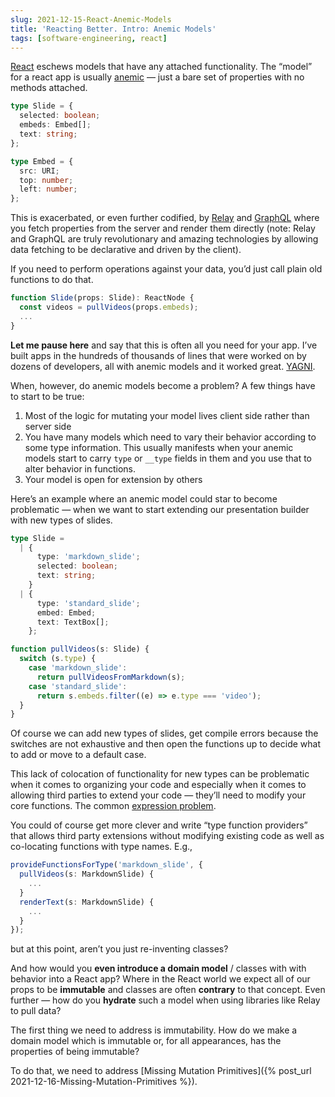 ```yaml
---
slug: 2021-12-15-React-Anemic-Models
title: 'Reacting Better. Intro: Anemic Models'
tags: [software-engineering, react]
---
```


[React](https://reactjs.org/) eschews models that have any attached functionality. The “model” for a react app is usually [anemic](https://martinfowler.com/bliki/AnemicDomainModel.html) — just a bare set of properties with no methods attached.

```typescript
type Slide = {
  selected: boolean;
  embeds: Embed[];
  text: string;
};

type Embed = {
  src: URI;
  top: number;
  left: number;
};
```

This is exacerbated, or even further codified, by [Relay](https://relay.dev/) and [GraphQL](https://graphql.org/) where you fetch properties from the server and render them directly (note: Relay and GraphQL are truly revolutionary and amazing technologies by allowing data fetching to be declarative and driven by the client).

If you need to perform operations against your data, you’d just call plain old functions to do that.

```typescript
function Slide(props: Slide): ReactNode {
  const videos = pullVideos(props.embeds);
  ...
}
```

**Let me pause here** and say that this is often all you need for your app. I’ve built apps in the hundreds of thousands of lines that were worked on by dozens of developers, all with anemic models and it worked great. [YAGNI](https://en.wikipedia.org/wiki/You_aren%27t_gonna_need_it).

When, however, do anemic models become a problem? A few things have to start to be true:

1. Most of the logic for mutating your model lives client side rather than server side
2. You have many models which need to vary their behavior according to some type information. This usually manifests when your anemic models start to carry `type` or `__type` fields in them and you use that to alter behavior in functions.
3. Your model is open for extension by others

Here’s an example where an anemic model could star to become problematic — when we want to start extending our presentation builder with new types of slides.

```typescript
type Slide =
  | {
      type: 'markdown_slide';
      selected: boolean;
      text: string;
    }
  | {
      type: 'standard_slide';
      embed: Embed;
      text: TextBox[];
    };

function pullVideos(s: Slide) {
  switch (s.type) {
    case 'markdown_slide':
      return pullVideosFromMarkdown(s);
    case 'standard_slide':
      return s.embeds.filter((e) => e.type === 'video');
  }
}
```

Of course we can add new types of slides, get compile errors because the switches are not exhaustive and then open the functions up to decide what to add or move to a default case.

This lack of colocation of functionality for new types can be problematic when it comes to organizing your code and especially when it comes to allowing third parties to extend your code — they’ll need to modify your core functions. The common [expression problem](https://en.wikipedia.org/wiki/Expression_problem).

You could of course get more clever and write “type function providers” that allows third party extensions without modifying existing code as well as co-locating functions with type names. E.g.,

```typescript
provideFunctionsForType('markdown_slide', {
  pullVideos(s: MarkdownSlide) {
    ...
  }
  renderText(s: MarkdownSlide) {
    ...
  }
});
```

but at this point, aren’t you just re-inventing classes?

And how would you **even introduce a domain model** / classes with with behavior into a React app? Where in the React world we expect all of our props to be **immutable** and classes are often **contrary** to that concept. Even further — how do you **hydrate** such a model when using libraries like Relay to pull data?

The first thing we need to address is immutability. How do we make a domain model which is immutable or, for all appearances, has the properties of being immutable?

To do that, we need to address [Missing Mutation Primitives]({% post_url 2021-12-16-Missing-Mutation-Primitives %}).
